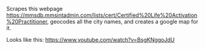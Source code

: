 Scrapes this webpage https://mmsdb.mmsintadmin.com/lists/cert/Certified%20Life%20Activation%20Practitioner, geocodes all the city names, and creates a google map for it.

Looks like this:
https://www.youtube.com/watch?v=BsgKNggoJdU
